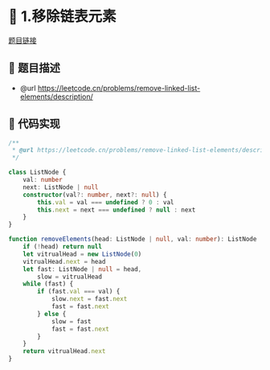 # 🎨 1.移除链表元素

[题目链接](https://leetcode.cn/problems/remove-linked-list-elements/description/)

## 📄 题目描述
* @url https://leetcode.cn/problems/remove-linked-list-elements/description/

## 📄 代码实现
```typescript
/**
 * @url https://leetcode.cn/problems/remove-linked-list-elements/description/
 */

class ListNode {
    val: number
    next: ListNode | null
    constructor(val?: number, next?: null) {
        this.val = val === undefined ? 0 : val
        this.next = next === undefined ? null : next
    }
}

function removeElements(head: ListNode | null, val: number): ListNode | null {
    if (!head) return null
    let vitrualHead = new ListNode(0)
    vitrualHead.next = head
    let fast: ListNode | null = head,
        slow = vitrualHead
    while (fast) {
        if (fast.val === val) {
            slow.next = fast.next
            fast = fast.next
        } else {
            slow = fast
            fast = fast.next
        }
    }
    return vitrualHead.next
}

```
